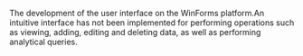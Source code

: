 The development of the user interface on the WinForms platform.An intuitive interface has not been implemented for performing operations such as viewing,
adding, editing and deleting data, as well as performing analytical queries.
